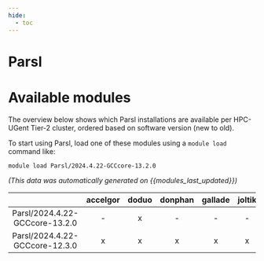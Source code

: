 ```yaml
---
hide:
  - toc
---
```


Parsl
=====

# Available modules


The overview below shows which Parsl installations are available per HPC-UGent Tier-2 cluster, ordered based on software version (new to old).

To start using Parsl, load one of these modules using a `module load` command like:

```shell
module load Parsl/2024.4.22-GCCcore-13.2.0
```

*(This data was automatically generated on {{modules_last_updated}})*  

| |accelgor|doduo|donphan|gallade|joltik|litleo|shinx|
| :---: | :---: | :---: | :---: | :---: | :---: | :---: | :---: |
|Parsl/2024.4.22-GCCcore-13.2.0|-|x|-|-|-|-|-|
|Parsl/2024.4.22-GCCcore-12.3.0|x|x|x|x|x|x|x|
